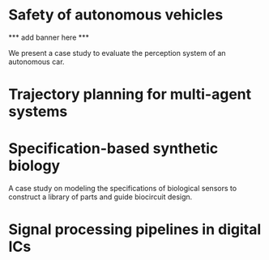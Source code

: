 # Safety of autonomous vehicles
*** add banner here ***

We present a case study to evaluate the perception system of an autonomous car.

# Trajectory planning for multi-agent systems


# Specification-based synthetic biology

A case study on modeling the specifications of biological sensors to construct a library of parts and guide biocircuit design.

# Signal processing pipelines in digital ICs
